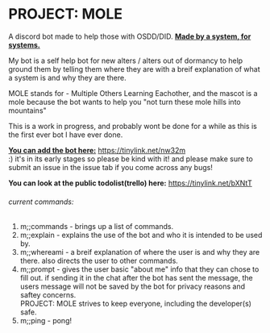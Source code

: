# PROJECT: MOLE
A discord bot made to help those with OSDD/DID. <b><u>Made by a system, for systems.</u></b>

My bot is a self help bot for new alters / alters out of dormancy to help ground them by telling them where they are with a breif explanation of what a system is and why they are there. 

MOLE stands for - Multiple Others Learning Eachother, and the mascot is a mole because the bot wants to help you "not turn these mole hills into mountains" 

This is a work in progress, and probably wont be done for a while as this is the first ever bot I have ever done. 

<b><u>You can add the bot here:</b></u> https://tinylink.net/nw32m <br> :) it's in its early stages so please be kind with it! 
and please make sure to submit an issue in the issue tab if you come across any bugs!

<B>You can look at the public todolist(trello) here:</b> https://tinylink.net/bXNtT

###### current commands:
<ol>
<li>m;;commands - brings up a list of commands.</li>
<li>m;;explain - explains the use of the bot and who it is intended to be used by. </li>
<li>m;;whereami - a breif explanation of where the user is and why they are there. also directs the user to other commands.</li>
  <li>m;;prompt - gives the user basic "about me" info that they can chose to fill out. if sending it in the chat after the bot has sent the message, the users message will not be saved by the bot for privacy reasons and saftey concerns. <br> PROJECT: MOLE strives to keep everyone, including the developer(s) safe. </li>
<li>m;;ping - pong!</li>

</ol>
